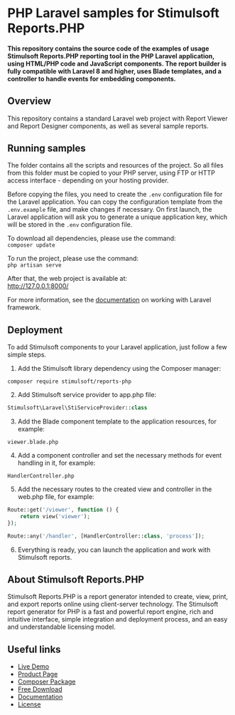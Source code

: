 # PHP Laravel samples for Stimulsoft Reports.PHP

#### This repository contains the source code of the examples of usage Stimulsoft Reports.PHP reporting tool in the PHP Laravel application, using HTML/PHP code and JavaScript components. The report builder is fully compatible with Laravel 8 and higher, uses Blade templates, and a controller to handle events for embedding components.

## Overview
This repository contains a standard Laravel web project with Report Viewer and Report Designer components, as well as several sample reports.

## Running samples
The folder contains all the scripts and resources of the project. So all files from this folder must be copied to your PHP server, using FTP or HTTP access interface - depending on your hosting provider.

Before copying the files, you need to create the `.env` configuration file for the Laravel application. You can copy the configuration template from the `.env.example` file, and make changes if necessary. On first launch, the Laravel application will ask you to generate a unique application key, which will be stored in the `.env` configuration file.

To download all dependencies, please use the command:  
`composer update`

To run the project, please use the command:  
`php artisan serve`

After that, the web project is available at:  
http://127.0.0.1:8000/

For more information, see the [documentation](https://laravel.com/docs) on working with Laravel framework.

## Deployment
To add Stimulsoft components to your Laravel application, just follow a few simple steps.

1. Add the Stimulsoft library dependency using the Composer manager:  
```
composer require stimulsoft/reports-php
```
   

2. Add Stimulsoft service provider to app.php file:  
```php
Stimulsoft\Laravel\StiServiceProvider::class
```
   

3. Add the Blade component template to the application resources, for example:  
```
viewer.blade.php
```
   

4. Add a component controller and set the necessary methods for event handling in it, for example:  
```
HandlerController.php
```
   

5. Add the necessary routes to the created view and controller in the web.php file, for example:
```php
Route::get('/viewer', function () {
    return view('viewer');
});

Route::any('/handler', [HandlerController::class, 'process']);
```

6. Everything is ready, you can launch the application and work with Stimulsoft reports.

## About Stimulsoft Reports.PHP
Stimulsoft Reports.PHP is a report generator intended to create, view, print, and export reports online using client-server technology. The Stimulsoft report generator for PHP is a fast and powerful report engine, rich and intuitive interface, simple integration and deployment process, and an easy and understandable licensing model.

## Useful links
* [Live Demo](http://demo.stimulsoft.com/#Js)
* [Product Page](https://www.stimulsoft.com/en/products/reports-php)
* [Composer Package](https://packagist.org/packages/stimulsoft/reports-php)
* [Free Download](https://www.stimulsoft.com/en/downloads)
* [Documentation](https://www.stimulsoft.com/en/documentation/online/programming-manual/index.html?reports_and_dashboards_for_php.htm)
* [License](LICENSE.md)
